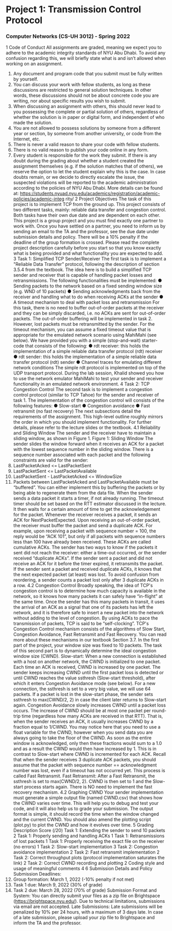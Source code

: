 # Project 1: Transmission Control Protocol
### Computer Networks (CS-UH 3012) - Spring 2022
1 Code of Conduct
All assignments are graded, meaning we expect you to adhere to the academic integrity
standards of NYU Abu Dhabi. To avoid any confusion regarding this, we will briefly state what is
and isn’t allowed when working on an assignment.
1. Any document and program code that you submit must be fully written by yourself.
2. You can discuss your work with fellow students, as long as these discussions are
restricted to general solution techniques. In other words, these discussions should not
be about concrete code you are writing, nor about specific results you wish to submit.
3. When discussing an assignment with others, this should never lead to you possessing
the complete or partial solution of others, regardless of whether the solution is in paper
or digital form, and independent of who made the solution.
4. You are not allowed to possess solutions by someone from a different year or section, by
someone from another university, or code from the Internet, etc.
5. There is never a valid reason to share your code with fellow students.
6. There is no valid reason to publish your code online in any form.
7. Every student is responsible for the work they submit. If there is any doubt during the
grading about whether a student created the assignment themselves (e.g. if the solution
matches that of others), we reserve the option to let the student explain why this is the
case. In case doubts remain, or we decide to directly escalate the issue, the suspected
violations will be reported to the academic administration according to the policies of
NYU Abu Dhabi. More details can be found at:
https://students.nyuad.nyu.edu/academics/registration/academic-policies/academic-integ
rity/
2 Project Objectives
The task of this project is to implement TCP from the ground up. This project consists of two
different tasks, mainly: reliable data transfer and congestion control. Both tasks have their own
due date and are dependent on each other.
This project is a group project and you must find exactly one partner to work with. Once you
have settled on a partner, you need to inform us by sending an email to the TA and the
professor, see the due date under submission details and policy. There will be a 10% penalty if
the deadline of the group formation is crossed.
Please read the complete project description carefully before you start so that you know exactly
what is being provided and what functionality you are expected to add.
3 Task 1: Simplified TCP Sender/Receiver
The first task is to implement a "Reliable Data Transfer" protocol, following the description of
section 3.5.4 from the textbook. The idea here is to build a simplified TCP sender and receiver
that is capable of handling packet losses and retransmissions.
The following functionalities must be implemented:
● Sending packets to the network based on a fixed sending window size (e.g. WND of 10
packets)
● Sending acknowledgments back from the receiver and handling what to do when
receiving ACKs at the sender
● A timeout mechanism to deal with packet loss and retransmission
For this task, there is no need to buffer out-of-order packets at the receiver and they can be
simply discarded, i.e. no ACKs are sent for out-of-order packets. The out-of-order buffering will
be implemented in task 2. However, lost packets must be retransmitted by the sender. For the
timeout mechanism, you can assume a fixed timeout value that is appropriate for the emulated
network scenario using MahiMahi (see below).
We have provided you with a simple (stop-and-wait) starter-code that consists of the following:
● rdt receiver: this holds the implementation of a simple reliable data transfer protocol (rdt)
receiver
● rdt sender: this holds the implementation of a simple reliable data transfer protocol (rdt)
sender
● Channel traces for emulating different network conditions
The simple rdt protocol is implemented on top of the UDP transport protocol. During the lab
session, Khalid showed you how to use the network emulator MahiMahi to test your sender and
receiver functionality in an emulated network environment.
4 Task 2: TCP Congestion Control
The second task is to implement a congestion control protocol (similar to TCP Tahoe) for the
sender and receiver of task 1. The implementation of the congestion control will consists of the
following features:
● Slow-start
● Congestion avoidance
● Fast retransmit (no fast recovery)
The next subsections detail the requirements of the assignment. This high-level outline roughly
mirrors the order in which you should implement functionality. For further details, please refer to
the lecture slides or the textbook.
4.1 Reliability and Sliding Window
The sender and the receiver have to maintain a sliding window, as shown in Figure 1.
Figure 1: Sliding Window
The sender slides the window forward when it receives an ACK for a packet with the lowest
sequence number in the sliding window. There is a sequence number associated with each
packet and the following constraints are valid for the sender:
1. LastPacketAcked <= LastPacketSent
2. LastPacketSent <= LastPacketAvailable
3. LastPacketSent - LastPacketAcked <= WindowSize
4. Packets between LastPacketAcked and LastPacketAvailable must be “buffered”. You
can either implement this by buffering the packets or by being able to regenerate them
from the data file.
When the sender sends a data packet it starts a timer, if not already running. The timeout timer
should be set based on the RTT estimator discussed in the lecture. It then waits for a certain
amount of time to get the acknowledgement for the packet. Whenever the receiver receives a
packet, it sends an ACK for NextPacketExpected. Upon receiving an out-of-order packet, the
receiver must buffer the packet and send a duplicate ACK.
For example, upon receiving a packet with sequence number = 100, the reply would be “ACK
101”, but only if all packets with sequence numbers less than 100 have already been received.
These ACKs are called cumulative ACKs. The sender has two ways to know if the packets it
sent did not reach the receiver: either a time-out occurred, or the sender received “duplicate
ACKs”.
If the sender sent a packet and did not receive an ACK for it before the timer expired, it
retransmits the packet. If the sender sent a packet and received duplicate ACKs, it knows that
the next expected packet (at least) was lost. To avoid confusion from reordering, a sender
counts a packet lost only after 3 duplicate ACKs in a row.
4.2 Congestion Control
Broadly speaking, the idea of TCP's congestion control is to determine how much capacity is
available in the network, so it knows how many packets it can safely have “in-flight” at the same
time. Once the sender has this many packets in transit, it uses the arrival of an ACK as a signal
that one of its packets has left the network, and it is therefore safe to insert a new packet into
the network without adding to the level of congestion.
By using ACKs to pace the transmission of packets, TCP is said to be “self-clocking”. TCP's
Congestion Control mechanism consists of the algorithms of Slow Start, Congestion Avoidance,
Fast Retransmit and Fast Recovery. You can read more about these mechanisms in our
textbook Section 3.7. In the first part of the project, your window size was fixed to 10 packets.
The task of this second part is to dynamically determine the ideal congestion window size
(CWND).
Slow-start: When a new connection is established with a host on another network, the CWND
is initialized to one packet. Each time an ACK is received, CWND is increased by one packet.
The sender keeps increasing CWND until the first packet loss is detected or until CWND
reaches the value ssthresh (Slow-start threshold), after which it enters Congestion Avoidance
mode (see below). For a new connection, the ssthresh is set to a very big value, we will use 64
packets. If a packet is lost in the slow-start phase, the sender sets ssthresh to max(CWND/2, 2)
in case the client later returns to Slow-start again.
Congestion Avoidance slowly increases CWND until a packet loss occurs. The increase of
CWND should be at most one packet per round-trip time (regardless how many ACKs are
received in that RTT). That is, when the sender receives an ACK, it usually increases CWND by
a fraction equal to 1/CWND. You may notice here that you need to use a float variable for the
CWND, however when you send data you are always going to take the floor of the CWND. As
soon as the entire window is acknowledged, only then these fractions would sum to a 1.0 and
as a result the CWND would then have increased by 1. This is in contrast to Slow-start where
CWND is incremented for each ACK. Recall that when the sender receives 3 duplicate ACK
packets, you should assume that the packet with sequence number == acknowledgment
number was lost, even if a timeout has not occurred yet. This process is called Fast Retransmit.
Fast Retransmit: After a Fast Retransmit, the ssthresh is set to max(CWND/2, 2). CWND is
then set to 1 and the Slow-start process starts again. There is NO need to implement the fast
recovery mechanism.
4.2 Graphing CWND
Your sender implementation must generate a simple output file (named CWND.csv) that shows
how the CWND varies over time. This will help you to debug and test your code, and it will also
help us to grade your submission. The output format is simple, it should record the time when
the window changed and the current CWND. You should also amend the plotting script (plot.py)
to plot the CWND and how it evolves over time.
5 Grading
Description Score (/20)
Task 1: Extending the sender to send 10 packets 2
Task 1: Properly sending and handling ACKs 1
Task 1: Retransmissions of lost packets 1
Task 1: Properly receiving the exact file on the receiver (no errors) 1
Task 2: Slow-start implementation 3
Task 2: Congestion avoidance implementation 2
Task 2: Fast retransmit implementation 2
Task 2: Correct throughput plots (protocol implementation saturates the link) 2
Task 2: Correct CWND recording and plotting 2
Coding style and usage of meaningful comments 4
6 Submission Details and Policy
Submission Deadlines:
1. Group formation: March 1, 2022 (-10% penalty if not met)
2. Task 1 due: March 9, 2022 (30% of grade)
3. Task 2 due: March 28, 2022 (70% of grade)
Submission Format and System: You can directly submit your files as a zip file on
Brightspace (https://brightspace.nyu.edu/). Due to technical limitations, submissions via email
are not accepted.
Late Submissions: Late submissions will be penalized by 10% per 24 hours, with a maximum
of 3 days late. In case of a late submission, please upload your zip file to Brightspace and
inform the TA and the professor.
